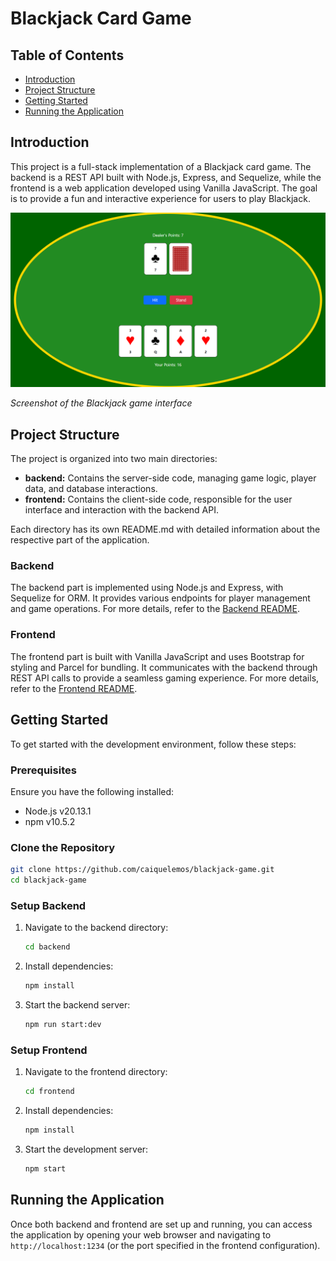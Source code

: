 # Blackjack Card Game

## Table of Contents

- [Introduction](#introduction)
- [Project Structure](#project-structure)
- [Getting Started](#getting-started)
- [Running the Application](#running-the-application)

## Introduction

This project is a full-stack implementation of a Blackjack card game. The backend is a REST API built with Node.js, Express, and Sequelize, while the frontend is a web application developed using Vanilla JavaScript. The goal is to provide a fun and interactive experience for users to play Blackjack.

![Blackjack Game Interface](blackjack_preview.png)

_Screenshot of the Blackjack game interface_

## Project Structure

The project is organized into two main directories:

- **backend:** Contains the server-side code, managing game logic, player data, and database interactions.
- **frontend:** Contains the client-side code, responsible for the user interface and interaction with the backend API.

Each directory has its own README.md with detailed information about the respective part of the application.

### Backend

The backend part is implemented using Node.js and Express, with Sequelize for ORM. It provides various endpoints for player management and game operations. For more details, refer to the [Backend README](backend/README.md).

### Frontend

The frontend part is built with Vanilla JavaScript and uses Bootstrap for styling and Parcel for bundling. It communicates with the backend through REST API calls to provide a seamless gaming experience. For more details, refer to the [Frontend README](frontend/README.md).

## Getting Started

To get started with the development environment, follow these steps:

### Prerequisites

Ensure you have the following installed:

- Node.js v20.13.1
- npm v10.5.2

### Clone the Repository

```bash
git clone https://github.com/caiquelemos/blackjack-game.git
cd blackjack-game
```

### Setup Backend

1. Navigate to the backend directory:

   ```bash
   cd backend
   ```

2. Install dependencies:

   ```bash
   npm install
   ```

3. Start the backend server:
   ```bash
   npm run start:dev
   ```

### Setup Frontend

1. Navigate to the frontend directory:

   ```bash
   cd frontend
   ```

2. Install dependencies:

   ```bash
   npm install
   ```

3. Start the development server:
   ```bash
   npm start
   ```

## Running the Application

Once both backend and frontend are set up and running, you can access the application by opening your web browser and navigating to `http://localhost:1234` (or the port specified in the frontend configuration).
